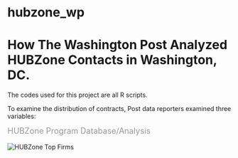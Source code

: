 # hubzone_wp

# How The Washington Post Analyzed HUBZone Contacts in Washington, DC. 

The codes used for this project are all R scripts. 

To examine the distribution of contracts, Post data reporters examined three variables:


<span style="color: #999999; font-size: large;">HUBZone Program Database/Analysis </span><br />
<br />
<img src="https://github.com/Jdharden/hubzone_wp/blob/master/DC-grid.jpeg?raw=true" alt="HUBZone Top Firms"><br />
<br />
<br />
